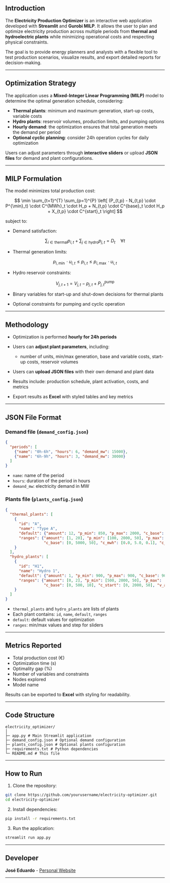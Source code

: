 ## Introduction

The **Electricity Production Optimizer** is an interactive web application developed with **Streamlit** and **Gurobi MILP**.
It allows the user to plan and optimize electricity production across multiple periods from **thermal and hydroelectric plants** while minimizing operational costs and respecting physical constraints.

The goal is to provide energy planners and analysts with a flexible tool to test production scenarios, visualize results, and export detailed reports for decision-making.

---

## Optimization Strategy

The application uses a **Mixed-Integer Linear Programming (MILP)** model to determine the optimal generation schedule, considering:

* **Thermal plants**: minimum and maximum generation, start-up costs, variable costs
* **Hydro plants**: reservoir volumes, production limits, and pumping options
* **Hourly demand**: the optimization ensures that total generation meets the demand per period
* **Optional cyclic planning**: consider 24h operation cycles for daily optimization

Users can adjust parameters through **interactive sliders** or upload **JSON files** for demand and plant configurations.

---

## MILP Formulation

The model minimizes total production cost:

$$
\min \sum_{t=1}^{T} \sum_{p=1}^{P} \left[ (P_{t,p} - N_{t,p} \cdot P^{\min}_t) \cdot C^{MWh}_t \cdot H_p + N_{t,p} \cdot C^{base}_t \cdot H_p + X_{t,p} \cdot C^{start}_t \right]
$$

subject to:

* Demand satisfaction:

$$
\sum_{i \in \text{thermal}} p_{i,t} + \sum_{j \in \text{hydro}} p_{j,t} = D_t \quad \forall t
$$

* Thermal generation limits:

$$
p_{i,\min} \cdot u_{i,t} \le p_{i,t} \le p_{i,\max} \cdot u_{i,t}
$$

* Hydro reservoir constraints:

$$
V_{j,t+1} = V_{j,t} - p_{j,t} + P_{j,t}^{\text{pump}}
$$

* Binary variables for start-up and shut-down decisions for thermal plants

* Optional constraints for pumping and cyclic operation

---

## Methodology

* Optimization is performed **hourly for 24h periods**
* Users can **adjust plant parameters**, including:

  * number of units, min/max generation, base and variable costs, start-up costs, reservoir volumes
* Users can **upload JSON files** with their own demand and plant data
* Results include: production schedule, plant activation, costs, and metrics
* Export results as **Excel** with styled tables and key metrics

---

## JSON File Format

### Demand file (`demand_config.json`)

```json
{
  "periods": [
    {"name": "0h-6h", "hours": 6, "demand_mw": 15000},
    {"name": "6h-9h", "hours": 3, "demand_mw": 30000}
  ]
}
```

* `name`: name of the period
* `hours`: duration of the period in hours
* `demand_mw`: electricity demand in MW

### Plants file (`plants_config.json`)

```json
{
  "thermal_plants": [
    {
      "id": "A",
      "name": "Type A",
      "default": {"amount": 12, "p_min": 850, "p_max": 2000, "c_base": 1000, "c_mwh": 2.0, "c_start": 2000},
      "ranges": {"amount": [1, 20], "p_min": [100, 2000, 50], "p_max": [500, 5000, 50],
                 "c_base": [0, 5000, 50], "c_mwh": [0.0, 5.0, 0.1], "c_start": [0, 3000, 50]}
    }
  ],
  "hydro_plants": [
    {
      "id": "H1",
      "name": "Hydro 1",
      "default": {"amount": 1, "p_min": 900, "p_max": 900, "c_base": 90, "c_mwh": 0, "c_start": 1500, "v_abai": 0.31},
      "ranges": {"amount": [0, 2], "p_min": [500, 2000, 50], "p_max": [500, 2000, 50],
                 "c_base": [0, 500, 10], "c_start": [0, 2000, 50], "v_abai": [0.0, 1.0, 0.01]}
    }
  ]
}
```

* `thermal_plants` and `hydro_plants` are lists of plants
* Each plant contains: `id`, `name`, `default`, `ranges`
* `default`: default values for optimization
* `ranges`: min/max values and step for sliders

---

## Metrics Reported

* Total production cost (€)
* Optimization time (s)
* Optimality gap (%)
* Number of variables and constraints
* Nodes explored
* Model name

Results can be exported to **Excel** with styling for readability.

---

## Code Structure

```text
electricity_optimizer/
│
├─ app.py # Main Streamlit application
├─ demand_config.json # Optional demand configuration
├─ plants_config.json # Optional plants configuration
├─ requirements.txt # Python dependencies
└─ README.md # This file
```

---

## How to Run

1. Clone the repository:

```bash
git clone https://github.com/yourusername/electricity-optimizer.git
cd electricity-optimizer
```

2. Install dependencies:

```bash
pip install -r requirements.txt
```

3. Run the application:

```bash
streamlit run app.py
```

---

## Developer

**José Eduardo** - [Personal Website](https://jeduapf.github.io)

---